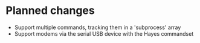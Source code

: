 # Planned changes

 * Support multiple commands, tracking them in a 'subprocess' array
 * Support modems via the serial USB device with the Hayes commandset

